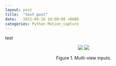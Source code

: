 ```yaml
---
layout: post
title:  "test post"
date:   2022-09-16 10:00:00 +0000
categories: Python Motion_capture 
---
```


test

<p align="center">
  <img src="https://github.com/TemugeB/bodypose3d/blob/main/media/cam0_kpts.gif?raw=true">
  <img src="https://github.com/TemugeB/bodypose3d/blob/main/media/cam1_kpts.gif?raw=true"> 
</p>
<p align="center">
Figure 1. Multi-view inputs.
</p>
